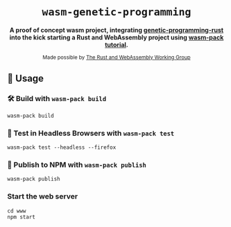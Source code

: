 <div align="center">

  <h1><code>wasm-genetic-programming</code></h1>

  <strong>A proof of concept wasm project, integrating <a href="https://github.com/louisbourque/genetic-programming-rust">genetic-programming-rust</a> into the kick starting a Rust and WebAssembly project using <a href="https://rustwasm.github.io/docs/wasm-pack/tutorials/npm-browser-packages/index.htm">wasm-pack tutorial</a>.</strong>

  <sub>Made possible by <a href="https://rustwasm.github.io/">The Rust and WebAssembly Working Group</a></sub>
</div>

## 🚴 Usage

### 🛠️ Build with `wasm-pack build`

```
wasm-pack build
```

### 🔬 Test in Headless Browsers with `wasm-pack test`

```
wasm-pack test --headless --firefox
```

### 🎁 Publish to NPM with `wasm-pack publish`

```
wasm-pack publish
```

### Start the web server
```
cd www
npm start
```
